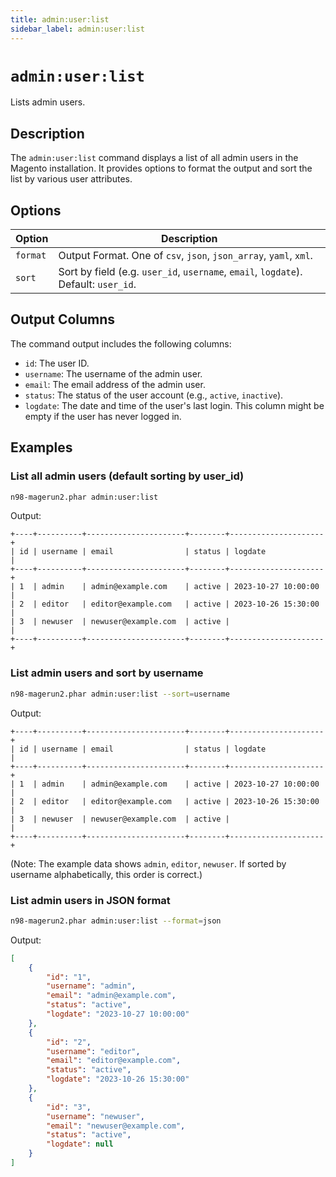 ```yaml
---
title: admin:user:list
sidebar_label: admin:user:list
---
```


# `admin:user:list`

Lists admin users.

## Description

The `admin:user:list` command displays a list of all admin users in the Magento installation.
It provides options to format the output and sort the list by various user attributes.

## Options

| Option   | Description                                                                  |
|----------|------------------------------------------------------------------------------|
| `format` | Output Format. One of `csv`, `json`, `json_array`, `yaml`, `xml`.              |
| `sort`   | Sort by field (e.g. `user_id`, `username`, `email`, `logdate`). Default: `user_id`. |

## Output Columns

The command output includes the following columns:

- `id`: The user ID.
- `username`: The username of the admin user.
- `email`: The email address of the admin user.
- `status`: The status of the user account (e.g., `active`, `inactive`).
- `logdate`: The date and time of the user's last login. This column might be empty if the user has never logged in.

## Examples

### List all admin users (default sorting by user_id)

```bash
n98-magerun2.phar admin:user:list
```

Output:

```
+----+----------+----------------------+--------+---------------------+
| id | username | email                | status | logdate             |
+----+----------+----------------------+--------+---------------------+
| 1  | admin    | admin@example.com    | active | 2023-10-27 10:00:00 |
| 2  | editor   | editor@example.com   | active | 2023-10-26 15:30:00 |
| 3  | newuser  | newuser@example.com  | active |                     |
+----+----------+----------------------+--------+---------------------+
```

### List admin users and sort by username

```bash
n98-magerun2.phar admin:user:list --sort=username
```

Output:

```
+----+----------+----------------------+--------+---------------------+
| id | username | email                | status | logdate             |
+----+----------+----------------------+--------+---------------------+
| 1  | admin    | admin@example.com    | active | 2023-10-27 10:00:00 |
| 2  | editor   | editor@example.com   | active | 2023-10-26 15:30:00 |
| 3  | newuser  | newuser@example.com  | active |                     |
+----+----------+----------------------+--------+---------------------+
```
(Note: The example data shows `admin`, `editor`, `newuser`. If sorted by username alphabetically, this order is correct.)

### List admin users in JSON format

```bash
n98-magerun2.phar admin:user:list --format=json
```

Output:

```json
[
    {
        "id": "1",
        "username": "admin",
        "email": "admin@example.com",
        "status": "active",
        "logdate": "2023-10-27 10:00:00"
    },
    {
        "id": "2",
        "username": "editor",
        "email": "editor@example.com",
        "status": "active",
        "logdate": "2023-10-26 15:30:00"
    },
    {
        "id": "3",
        "username": "newuser",
        "email": "newuser@example.com",
        "status": "active",
        "logdate": null
    }
]
```
